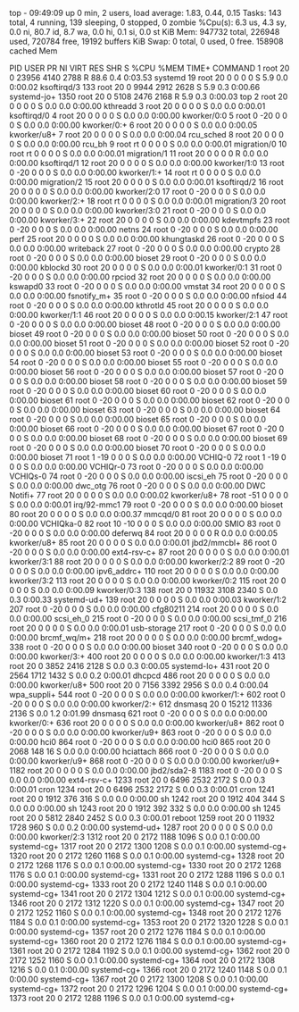 top - 09:49:09 up 0 min,  2 users,  load average: 1.83, 0.44, 0.15
Tasks: 143 total,   4 running, 139 sleeping,   0 stopped,   0 zombie
%Cpu(s):  6.3 us,  4.3 sy,  0.0 ni, 80.7 id,  8.7 wa,  0.0 hi,  0.1 si,  0.0 st
KiB Mem:    947732 total,   226948 used,   720784 free,    19192 buffers
KiB Swap:        0 total,        0 used,        0 free.   158908 cached Mem

  PID USER      PR  NI    VIRT    RES    SHR S  %CPU %MEM     TIME+ COMMAND
    1 root      20   0   23956   4140   2788 R  88.6  0.4   0:03.53 systemd
   19 root      20   0       0      0      0 S   5.9  0.0   0:00.02 ksoftirqd/3
  133 root      20   0    9944   2912   2628 S   5.9  0.3   0:00.66 systemd-jo+
 1350 root      20   0    5108   2476   2168 R   5.9  0.3   0:00.03 top
    2 root      20   0       0      0      0 S   0.0  0.0   0:00.00 kthreadd
    3 root      20   0       0      0      0 S   0.0  0.0   0:00.01 ksoftirqd/0
    4 root      20   0       0      0      0 S   0.0  0.0   0:00.00 kworker/0:0
    5 root       0 -20       0      0      0 S   0.0  0.0   0:00.00 kworker/0:+
    6 root      20   0       0      0      0 S   0.0  0.0   0:00.05 kworker/u8+
    7 root      20   0       0      0      0 S   0.0  0.0   0:00.04 rcu_sched
    8 root      20   0       0      0      0 S   0.0  0.0   0:00.00 rcu_bh
    9 root      rt   0       0      0      0 S   0.0  0.0   0:00.01 migration/0
   10 root      rt   0       0      0      0 S   0.0  0.0   0:00.01 migration/1
   11 root      20   0       0      0      0 R   0.0  0.0   0:00.00 ksoftirqd/1
   12 root      20   0       0      0      0 S   0.0  0.0   0:00.00 kworker/1:0
   13 root       0 -20       0      0      0 S   0.0  0.0   0:00.00 kworker/1:+
   14 root      rt   0       0      0      0 S   0.0  0.0   0:00.00 migration/2
   15 root      20   0       0      0      0 S   0.0  0.0   0:00.01 ksoftirqd/2
   16 root      20   0       0      0      0 S   0.0  0.0   0:00.00 kworker/2:0
   17 root       0 -20       0      0      0 S   0.0  0.0   0:00.00 kworker/2:+
   18 root      rt   0       0      0      0 S   0.0  0.0   0:00.01 migration/3
   20 root      20   0       0      0      0 S   0.0  0.0   0:00.00 kworker/3:0
   21 root       0 -20       0      0      0 S   0.0  0.0   0:00.00 kworker/3:+
   22 root      20   0       0      0      0 S   0.0  0.0   0:00.00 kdevtmpfs
   23 root       0 -20       0      0      0 S   0.0  0.0   0:00.00 netns
   24 root       0 -20       0      0      0 S   0.0  0.0   0:00.00 perf
   25 root      20   0       0      0      0 S   0.0  0.0   0:00.00 khungtaskd
   26 root       0 -20       0      0      0 S   0.0  0.0   0:00.00 writeback
   27 root       0 -20       0      0      0 S   0.0  0.0   0:00.00 crypto
   28 root       0 -20       0      0      0 S   0.0  0.0   0:00.00 bioset
   29 root       0 -20       0      0      0 S   0.0  0.0   0:00.00 kblockd
   30 root      20   0       0      0      0 S   0.0  0.0   0:00.01 kworker/0:1
   31 root       0 -20       0      0      0 S   0.0  0.0   0:00.00 rpciod
   32 root      20   0       0      0      0 S   0.0  0.0   0:00.00 kswapd0
   33 root       0 -20       0      0      0 S   0.0  0.0   0:00.00 vmstat
   34 root      20   0       0      0      0 S   0.0  0.0   0:00.00 fsnotify_m+
   35 root       0 -20       0      0      0 S   0.0  0.0   0:00.00 nfsiod
   44 root       0 -20       0      0      0 S   0.0  0.0   0:00.00 kthrotld
   45 root      20   0       0      0      0 S   0.0  0.0   0:00.00 kworker/1:1
   46 root      20   0       0      0      0 S   0.0  0.0   0:00.15 kworker/2:1
   47 root       0 -20       0      0      0 S   0.0  0.0   0:00.00 bioset
   48 root       0 -20       0      0      0 S   0.0  0.0   0:00.00 bioset
   49 root       0 -20       0      0      0 S   0.0  0.0   0:00.00 bioset
   50 root       0 -20       0      0      0 S   0.0  0.0   0:00.00 bioset
   51 root       0 -20       0      0      0 S   0.0  0.0   0:00.00 bioset
   52 root       0 -20       0      0      0 S   0.0  0.0   0:00.00 bioset
   53 root       0 -20       0      0      0 S   0.0  0.0   0:00.00 bioset
   54 root       0 -20       0      0      0 S   0.0  0.0   0:00.00 bioset
   55 root       0 -20       0      0      0 S   0.0  0.0   0:00.00 bioset
   56 root       0 -20       0      0      0 S   0.0  0.0   0:00.00 bioset
   57 root       0 -20       0      0      0 S   0.0  0.0   0:00.00 bioset
   58 root       0 -20       0      0      0 S   0.0  0.0   0:00.00 bioset
   59 root       0 -20       0      0      0 S   0.0  0.0   0:00.00 bioset
   60 root       0 -20       0      0      0 S   0.0  0.0   0:00.00 bioset
   61 root       0 -20       0      0      0 S   0.0  0.0   0:00.00 bioset
   62 root       0 -20       0      0      0 S   0.0  0.0   0:00.00 bioset
   63 root       0 -20       0      0      0 S   0.0  0.0   0:00.00 bioset
   64 root       0 -20       0      0      0 S   0.0  0.0   0:00.00 bioset
   65 root       0 -20       0      0      0 S   0.0  0.0   0:00.00 bioset
   66 root       0 -20       0      0      0 S   0.0  0.0   0:00.00 bioset
   67 root       0 -20       0      0      0 S   0.0  0.0   0:00.00 bioset
   68 root       0 -20       0      0      0 S   0.0  0.0   0:00.00 bioset
   69 root       0 -20       0      0      0 S   0.0  0.0   0:00.00 bioset
   70 root       0 -20       0      0      0 S   0.0  0.0   0:00.00 bioset
   71 root       1 -19       0      0      0 S   0.0  0.0   0:00.00 VCHIQ-0
   72 root       1 -19       0      0      0 S   0.0  0.0   0:00.00 VCHIQr-0
   73 root       0 -20       0      0      0 S   0.0  0.0   0:00.00 VCHIQs-0
   74 root       0 -20       0      0      0 S   0.0  0.0   0:00.00 iscsi_eh
   75 root       0 -20       0      0      0 S   0.0  0.0   0:00.00 dwc_otg
   76 root       0 -20       0      0      0 S   0.0  0.0   0:00.00 DWC Notifi+
   77 root      20   0       0      0      0 S   0.0  0.0   0:00.02 kworker/u8+
   78 root     -51   0       0      0      0 S   0.0  0.0   0:00.01 irq/92-mmc1
   79 root       0 -20       0      0      0 S   0.0  0.0   0:00.00 bioset
   80 root      20   0       0      0      0 S   0.0  0.0   0:00.37 mmcqd/0
   81 root      20   0       0      0      0 S   0.0  0.0   0:00.00 VCHIQka-0
   82 root      10 -10       0      0      0 S   0.0  0.0   0:00.00 SMIO
   83 root       0 -20       0      0      0 S   0.0  0.0   0:00.00 deferwq
   84 root      20   0       0      0      0 R   0.0  0.0   0:00.05 kworker/u8+
   85 root      20   0       0      0      0 S   0.0  0.0   0:00.01 jbd2/mmcbl+
   86 root       0 -20       0      0      0 S   0.0  0.0   0:00.00 ext4-rsv-c+
   87 root      20   0       0      0      0 S   0.0  0.0   0:00.01 kworker/3:1
   88 root      20   0       0      0      0 S   0.0  0.0   0:00.00 kworker/2:2
   89 root       0 -20       0      0      0 S   0.0  0.0   0:00.00 ipv6_addrc+
  110 root      20   0       0      0      0 S   0.0  0.0   0:00.00 kworker/3:2
  113 root      20   0       0      0      0 S   0.0  0.0   0:00.00 kworker/0:2
  115 root      20   0       0      0      0 S   0.0  0.0   0:00.09 kworker/0:3
  138 root      20   0   11932   3108   2340 S   0.0  0.3   0:00.33 systemd-ud+
  139 root      20   0       0      0      0 S   0.0  0.0   0:00.03 kworker/1:2
  207 root       0 -20       0      0      0 S   0.0  0.0   0:00.00 cfg80211
  214 root      20   0       0      0      0 S   0.0  0.0   0:00.00 scsi_eh_0
  215 root       0 -20       0      0      0 S   0.0  0.0   0:00.00 scsi_tmf_0
  216 root      20   0       0      0      0 S   0.0  0.0   0:00.01 usb-storage
  217 root       0 -20       0      0      0 S   0.0  0.0   0:00.00 brcmf_wq/m+
  218 root      20   0       0      0      0 S   0.0  0.0   0:00.00 brcmf_wdog+
  338 root       0 -20       0      0      0 S   0.0  0.0   0:00.00 bioset
  340 root       0 -20       0      0      0 S   0.0  0.0   0:00.00 kworker/3:+
  400 root      20   0       0      0      0 S   0.0  0.0   0:00.00 kworker/1:3
  413 root      20   0    3852   2416   2128 S   0.0  0.3   0:00.05 systemd-lo+
  431 root      20   0    2564   1712   1432 S   0.0  0.2   0:00.01 dhcpcd
  486 root      20   0       0      0      0 S   0.0  0.0   0:00.00 kworker/u8+
  500 root      20   0    7156   3392   2956 S   0.0  0.4   0:00.04 wpa_suppli+
  544 root       0 -20       0      0      0 S   0.0  0.0   0:00.00 kworker/1:+
  602 root       0 -20       0      0      0 S   0.0  0.0   0:00.00 kworker/2:+
  612 dnsmasq   20   0   15212  11336   2136 S   0.0  1.2   0:01.99 dnsmasq
  621 root       0 -20       0      0      0 S   0.0  0.0   0:00.00 kworker/0:+
  636 root      20   0       0      0      0 S   0.0  0.0   0:00.00 kworker/u8+
  862 root       0 -20       0      0      0 S   0.0  0.0   0:00.00 kworker/u9+
  863 root       0 -20       0      0      0 S   0.0  0.0   0:00.00 hci0
  864 root       0 -20       0      0      0 S   0.0  0.0   0:00.00 hci0
  865 root      20   0    2068    148     16 S   0.0  0.0   0:00.00 hciattach
  866 root       0 -20       0      0      0 S   0.0  0.0   0:00.00 kworker/u9+
  868 root       0 -20       0      0      0 S   0.0  0.0   0:00.00 kworker/u9+
 1182 root      20   0       0      0      0 S   0.0  0.0   0:00.00 jbd2/sda2-8
 1183 root       0 -20       0      0      0 S   0.0  0.0   0:00.00 ext4-rsv-c+
 1233 root      20   0    6496   2532   2172 S   0.0  0.3   0:00.01 cron
 1234 root      20   0    6496   2532   2172 S   0.0  0.3   0:00.01 cron
 1241 root      20   0    1912    376    316 S   0.0  0.0   0:00.00 sh
 1242 root      20   0    1912    404    344 S   0.0  0.0   0:00.00 sh
 1243 root      20   0    1912    392    332 S   0.0  0.0   0:00.00 sh
 1245 root      20   0    5812   2840   2452 S   0.0  0.3   0:00.01 reboot
 1259 root      20   0   11932   1728    960 S   0.0  0.2   0:00.00 systemd-ud+
 1287 root      20   0       0      0      0 S   0.0  0.0   0:00.00 kworker/2:3
 1312 root      20   0    2172   1188   1096 S   0.0  0.1   0:00.00 systemd-cg+
 1317 root      20   0    2172   1300   1208 S   0.0  0.1   0:00.00 systemd-cg+
 1320 root      20   0    2172   1260   1168 S   0.0  0.1   0:00.00 systemd-cg+
 1328 root      20   0    2172   1268   1176 S   0.0  0.1   0:00.00 systemd-cg+
 1330 root      20   0    2172   1268   1176 S   0.0  0.1   0:00.00 systemd-cg+
 1331 root      20   0    2172   1288   1196 S   0.0  0.1   0:00.00 systemd-cg+
 1333 root      20   0    2172   1240   1148 S   0.0  0.1   0:00.00 systemd-cg+
 1341 root      20   0    2172   1304   1212 S   0.0  0.1   0:00.00 systemd-cg+
 1346 root      20   0    2172   1312   1220 S   0.0  0.1   0:00.00 systemd-cg+
 1347 root      20   0    2172   1252   1160 S   0.0  0.1   0:00.00 systemd-cg+
 1348 root      20   0    2172   1276   1184 S   0.0  0.1   0:00.00 systemd-cg+
 1353 root      20   0    2172   1320   1228 S   0.0  0.1   0:00.00 systemd-cg+
 1357 root      20   0    2172   1276   1184 S   0.0  0.1   0:00.00 systemd-cg+
 1360 root      20   0    2172   1276   1184 S   0.0  0.1   0:00.00 systemd-cg+
 1361 root      20   0    2172   1284   1192 S   0.0  0.1   0:00.00 systemd-cg+
 1362 root      20   0    2172   1252   1160 S   0.0  0.1   0:00.00 systemd-cg+
 1364 root      20   0    2172   1308   1216 S   0.0  0.1   0:00.00 systemd-cg+
 1366 root      20   0    2172   1240   1148 S   0.0  0.1   0:00.00 systemd-cg+
 1367 root      20   0    2172   1300   1208 S   0.0  0.1   0:00.00 systemd-cg+
 1372 root      20   0    2172   1296   1204 S   0.0  0.1   0:00.00 systemd-cg+
 1373 root      20   0    2172   1288   1196 S   0.0  0.1   0:00.00 systemd-cg+
